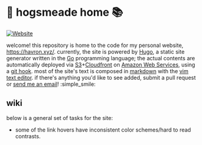 # :jack_o_lantern: hogsmeade home :books: 
[![Website](https://img.shields.io/website-up-down-green-red/http/shields.io.svg)](https://havron.xyz)

welcome! this repository is home to the code for my personal website,
<https://havron.xyz/>. currently, the site is powered by
[Hugo](https://gohugo.io/), a static site generator written in the
[Go](https://golang.org/) programming language; the actual contents are
automatically deployed via
[S3](https://aws.amazon.com/s3/)+[Cloudfront](https://aws.amazon.com/cloudfront/)
on [Amazon Web Services](https://aws.amazon.com/), using a [git
hook](https://git-scm.com/book/en/v2/Customizing-Git-Git-Hooks). most of the
site's text is composed in
[markdown](http://daringfireball.net/projects/markdown/) with the [vim text
editor](http://www.vim.org/). if there's anything you'd like to see added,
submit a pull request or [send me an email](havron@virginia.edu)! :simple_smile:


## wiki
below is a general set of tasks for the site:

- some of the link hovers have inconsistent color schemes/hard to read contrasts.
